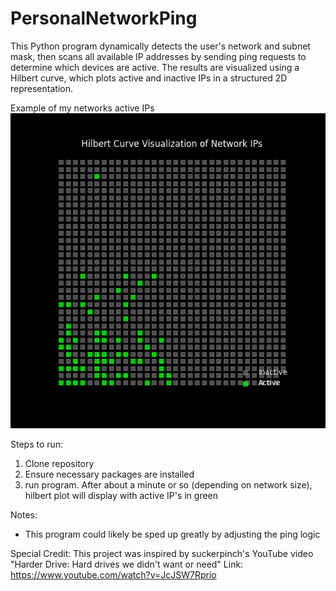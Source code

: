 # PersonalNetworkPing
This Python program dynamically detects the user's network and subnet mask, then scans all available IP addresses by sending ping requests to determine which devices are active. The results are visualized using a Hilbert curve, which plots active and inactive IPs in a structured 2D representation. 

Example of my networks active IPs
![Alt text](./HilbertCurveImg.png)

Steps to run: 
1. Clone repository
2. Ensure necessary packages are installed
3. run program. After about a minute or so (depending on network size), hilbert plot will display with active IP's in green

Notes: 
- This program could likely be sped up greatly by adjusting the ping logic

Special Credit:
This project was inspired by suckerpinch's YouTube video "Harder Drive: Hard drives we didn't want or need" Link: https://www.youtube.com/watch?v=JcJSW7Rprio



